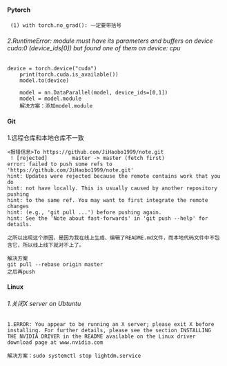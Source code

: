 #### Pytorch

```
 (1) with torch.no_grad(): 一定要带括号
```

###### 2.RuntimeError: module must have its parameters and buffers on device cuda:0 (device_ids[0]) but found one of them on device: cpu

```
device = torch.device("cuda")
    print(torch.cuda.is_available())
    model.to(device)

    model = nn.DataParallel(model, device_ids=[0,1])
    model = model.module
    解决方案：添加model.module
```



#### Git

1.远程仓库和本地仓库不一致

```
<报错信息>To https://github.com/JiHaobo1999/note.git
 ! [rejected]        master -> master (fetch first)
error: failed to push some refs to 'https://github.com/JiHaobo1999/note.git'
hint: Updates were rejected because the remote contains work that you do
hint: not have locally. This is usually caused by another repository pushing
hint: to the same ref. You may want to first integrate the remote changes
hint: (e.g., 'git pull ...') before pushing again.
hint: See the 'Note about fast-forwards' in 'git push --help' for details.

之所以出现这个原因，是因为我在线上生成、编辑了README.md文件，而本地代码文件中不包含它，所以线上线下就对不上了。
```

```
解决方案
git pull --rebase origin master
之后再push
```

#### Linux

###### 1.关闭X server on Ubtuntu

```
1.ERROR: You appear to be running an X server; please exit X before
installing. For further details, please see the section INSTALLING
THE NVIDIA DRIVER in the README available on the Linux driver
download page at www.nvidia.com

解决方案：sudo systemctl stop lightdm.service
```

